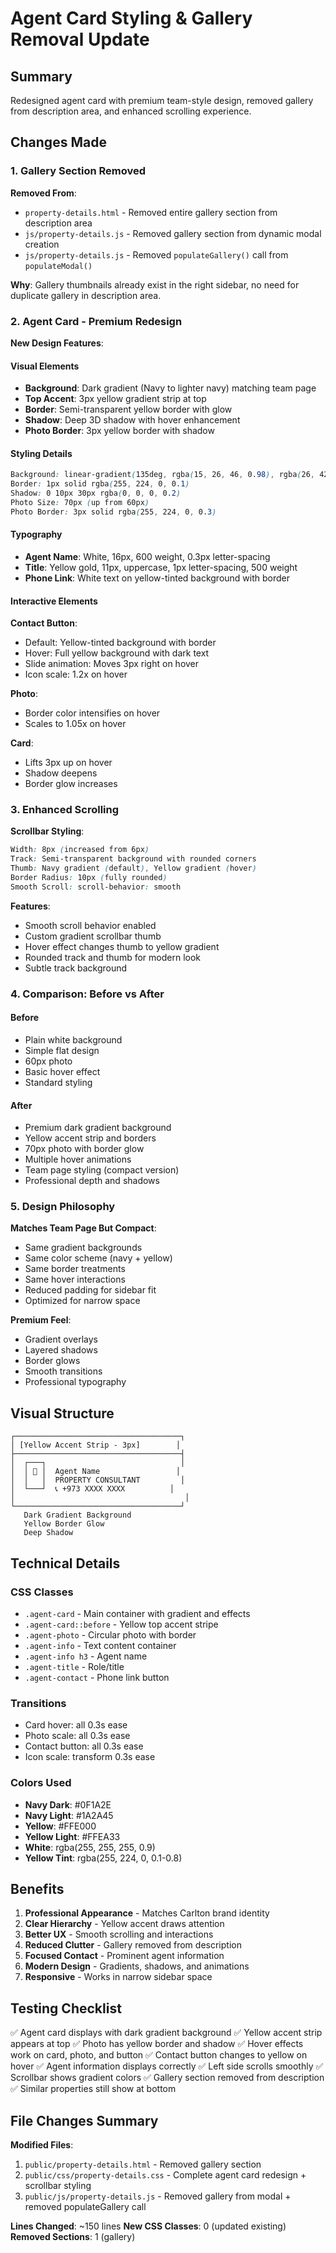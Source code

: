 # Agent Card Styling & Gallery Removal Update

## Summary
Redesigned agent card with premium team-style design, removed gallery from description area, and enhanced scrolling experience.

## Changes Made

### 1. Gallery Section Removed

**Removed From**:
- `property-details.html` - Removed entire gallery section from description area
- `js/property-details.js` - Removed gallery section from dynamic modal creation
- `js/property-details.js` - Removed `populateGallery()` call from `populateModal()`

**Why**: Gallery thumbnails already exist in the right sidebar, no need for duplicate gallery in description area.

### 2. Agent Card - Premium Redesign

**New Design Features**:

#### Visual Elements
- **Background**: Dark gradient (Navy to lighter navy) matching team page
- **Top Accent**: 3px yellow gradient strip at top
- **Border**: Semi-transparent yellow border with glow
- **Shadow**: Deep 3D shadow with hover enhancement
- **Photo Border**: 3px yellow border with shadow

#### Styling Details
```css
Background: linear-gradient(135deg, rgba(15, 26, 46, 0.98), rgba(26, 42, 69, 0.95))
Border: 1px solid rgba(255, 224, 0, 0.1)
Shadow: 0 10px 30px rgba(0, 0, 0, 0.2)
Photo Size: 70px (up from 60px)
Photo Border: 3px solid rgba(255, 224, 0, 0.3)
```

#### Typography
- **Agent Name**: White, 16px, 600 weight, 0.3px letter-spacing
- **Title**: Yellow gold, 11px, uppercase, 1px letter-spacing, 500 weight
- **Phone Link**: White text on yellow-tinted background with border

#### Interactive Elements

**Contact Button**:
- Default: Yellow-tinted background with border
- Hover: Full yellow background with dark text
- Slide animation: Moves 3px right on hover
- Icon scale: 1.2x on hover

**Photo**:
- Border color intensifies on hover
- Scales to 1.05x on hover

**Card**:
- Lifts 3px up on hover
- Shadow deepens
- Border glow increases

### 3. Enhanced Scrolling

**Scrollbar Styling**:
```css
Width: 8px (increased from 6px)
Track: Semi-transparent background with rounded corners
Thumb: Navy gradient (default), Yellow gradient (hover)
Border Radius: 10px (fully rounded)
Smooth Scroll: scroll-behavior: smooth
```

**Features**:
- Smooth scroll behavior enabled
- Custom gradient scrollbar thumb
- Hover effect changes thumb to yellow gradient
- Rounded track and thumb for modern look
- Subtle track background

### 4. Comparison: Before vs After

#### Before
- Plain white background
- Simple flat design
- 60px photo
- Basic hover effect
- Standard styling

#### After
- Premium dark gradient background
- Yellow accent strip and borders
- 70px photo with border glow
- Multiple hover animations
- Team page styling (compact version)
- Professional depth and shadows

### 5. Design Philosophy

**Matches Team Page But Compact**:
- Same gradient backgrounds
- Same color scheme (navy + yellow)
- Same border treatments
- Same hover interactions
- Reduced padding for sidebar fit
- Optimized for narrow space

**Premium Feel**:
- Gradient overlays
- Layered shadows
- Border glows
- Smooth transitions
- Professional typography

## Visual Structure

```
┌─────────────────────────────────────┐
│ [Yellow Accent Strip - 3px]        │
├─────────────────────────────────────┤
│  ┌───┐                              │
│  │ 📸 │  Agent Name                 │
│  │   │  PROPERTY CONSULTANT         │
│  └───┘  📞 +973 XXXX XXXX          │
│                                      │
└─────────────────────────────────────┘
   Dark Gradient Background
   Yellow Border Glow
   Deep Shadow
```

## Technical Details

### CSS Classes
- `.agent-card` - Main container with gradient and effects
- `.agent-card::before` - Yellow top accent stripe
- `.agent-photo` - Circular photo with border
- `.agent-info` - Text content container
- `.agent-info h3` - Agent name
- `.agent-title` - Role/title
- `.agent-contact` - Phone link button

### Transitions
- Card hover: all 0.3s ease
- Photo scale: all 0.3s ease
- Contact button: all 0.3s ease
- Icon scale: transform 0.3s ease

### Colors Used
- **Navy Dark**: #0F1A2E
- **Navy Light**: #1A2A45
- **Yellow**: #FFE000
- **Yellow Light**: #FFEA33
- **White**: rgba(255, 255, 255, 0.9)
- **Yellow Tint**: rgba(255, 224, 0, 0.1-0.8)

## Benefits

1. **Professional Appearance** - Matches Carlton brand identity
2. **Clear Hierarchy** - Yellow accent draws attention
3. **Better UX** - Smooth scrolling and interactions
4. **Reduced Clutter** - Gallery removed from description
5. **Focused Contact** - Prominent agent information
6. **Modern Design** - Gradients, shadows, and animations
7. **Responsive** - Works in narrow sidebar space

## Testing Checklist

✅ Agent card displays with dark gradient background
✅ Yellow accent strip appears at top
✅ Photo has yellow border and shadow
✅ Hover effects work on card, photo, and button
✅ Contact button changes to yellow on hover
✅ Agent information displays correctly
✅ Left side scrolls smoothly
✅ Scrollbar shows gradient colors
✅ Gallery section removed from description
✅ Similar properties still show at bottom

## File Changes Summary

**Modified Files**:
1. `public/property-details.html` - Removed gallery section
2. `public/css/property-details.css` - Complete agent card redesign + scrollbar styling
3. `public/js/property-details.js` - Removed gallery from modal + removed populateGallery call

**Lines Changed**: ~150 lines
**New CSS Classes**: 0 (updated existing)
**Removed Sections**: 1 (gallery)

